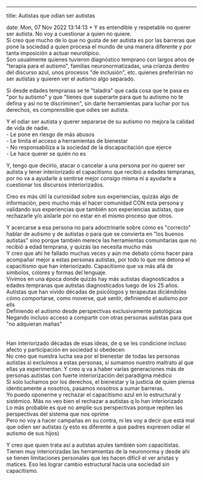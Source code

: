 ---

title: Autistas que odian ser autistas

date: Mon, 07 Nov 2022 13:14:13 +
Y es entendible y respetable no querer ser autista. No voy a cuestionar a quien no quiere.<br>Sí creo que mucho de lo que no gusta de ser autista es por las barreras que pone la sociedad a quien procesa el mundo de una manera diferente y por tanta imposición a actuar neurotípico.<br>Son usualmente quienes tuvieron diagnóstico temprano con largos años de "terapia para el autismo", familias neuronormatizadas, una crianza dentro del discurso azul, unos procesos "de inclusión", etc. quienes preferirían no ser autistas y quieren ver el autismo algo separado.

Si desde edades tempranas se te "taladra" que cada cosa que te pasa es "por tu autismo" y que "tienes que superarte para que tu autismo no te defina y así no te discriminen", sin darte herramientas para luchar por tus derechos, es comprensible que odies ser autista.

Y el odiar ser autista y querer separarse de su autismo no mejora la calidad de vida de nadie.<br />- Le pone en riesgo de más abusos<br />- Le limita el acceso a herramientas de bienestar<br />- No responsabiliza a la sociedad de la discapacitación que ejerce<br />- Le hace querer se quién no es

Y, tengo que decirlo, atacar o cancelar a una persona por no querer ser autista y tener interiorizado el capacitismo que recibió a edades tempranas, por no va a ayudarle a sentirse mejor consigo misma ni a ayudarle a cuestionar los discursos interiorizados.

Creo es más útil la curiosidad sobre sus experiencias, quizás algo de información, pero mucho más el hacer comunidad CON esta persona y validando sus experiencias que también son experiencias autistas, que rechazarle y/o aislarle por no estar en el mismo proceso que otros.

Y acercarse a esa persona no para adoctrinarle sobre cómo es "correcto" hablar de autismo y de autistas o para que se convierta en "los buenos autistas" sino porque también merece las herramientas comunitarias que no recibió a edad temprana, y quizás las necesita mucho más<br>Y creo que ahí he fallado muchas veces y aún me debato cómo hacer para acompañar mejor a estas personas autistas, por todo lo que me detona el capacitismo que han interiorizado. Capacitismo que va más allá de símbolos, colores y formas del lenguaje.<br>Vivimos en una época donde quizás hay más autistas diagnosticados a edades tempranas que autistas diagnosticados luego de los 25 años. Autistas que han vivido décadas de psicólogos y terapeutas diciéndoles cómo comportarse, como moverse, qué sentir, definiendo el autismo por ells<br>Definiendo el autismo desde perspectivas exclusivamente patológicas<br>Negando incluso acceso a compartir con otras personas autistas para que "no adquieran mañas"<br><br><br>Han interiorizado décadas de esas ideas, de q se les condicione incluso afecto y participación en sociedad si obedecen<br>No creo que nuestra lucha sea por el bienestar de todas las personas autistas si excluimos a estas personas, si sumamos nuestro maltrato al que ellas ya experimentan. Y creo q va a haber varias generaciones más de personas autistas con fuerte interiorización del paradigma médico<br>Si solo luchamos por los derechos, el bienestar y la justicia de quien piensa identicamente a nosotros, pasamos nosotros a sumar barreras.<br>Yo puedo oponerme y rechazar el capacitismo azul en lo estructural y sistémico. Más no veo bien el rechazar a autistas q lo han interiorizado<br>Lo más probable es que no amplíe sus perspectivas porque repiten las perspectivas del sistema que nos oprime<br>Pero no voy a hacer campañas en su contra, ni les voy a decir que está mal que odien ser autistas (y esto es diferente a que padres expresen odiar el autismo de sus hijos)

Y creo que quien trata así a autistas azules también som capacitistas. Tienen muy interiorizadas las herramientas de la neuronorma y desde ahí se tienen limitaciones personales que les hacen difícil el ver aristas y matices. Eso les lograr cambio estructural hacia una sociedad sin capacitismo.  
